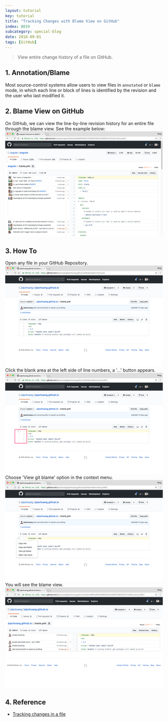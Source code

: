 ```yaml
---
layout: tutorial
key: tutorial
title: "Tracking Changes with Blame View on GitHub"
index: 8019
subcategory: special-blog
date: 2018-09-01
tags: [GitHub]
---
```


> View entire change history of a file on GitHub.

## 1. Annotation/Blame
Most source-control systems allow users to view files in `annotated` or `blame` mode, in which each line or block of lines is identified by the revision and the user who last modified it.

## 2. Blame View on GitHub
On GitHub, we can view the line-by-line revision history for an entire file through the blame view. See the example below:
![image](/assets/images/blog/2018-09-01/blame_example.png)

## 3. How To
Open any file in your GitHub Repository.
![image](/assets/images/blog/2018-09-01/file.png)
Click the blank area at the left side of line numbers, a '...' button appears.
![image](/assets/images/blog/2018-09-01/linebar.png)
Choose 'View git blame' option in the context menu.
![image](/assets/images/blog/2018-09-01/contextmenu.png)
You will see the blame view.
![image](/assets/images/blog/2018-09-01/blameview.png)

## 4. Reference
* [Tracking changes in a file](https://help.github.com/articles/tracking-changes-in-a-file/)
